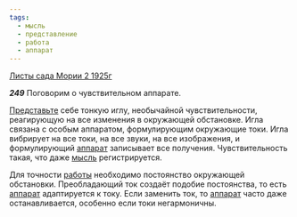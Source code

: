 ```yaml
---
tags:
  - мысль
  - представление
  - работа
  - аппарат
---
```


[Листы сада Мории 2 1925г](https://127.0.0.1:4002/agni/1925)

___249___
Поговорим о чувствительном аппарате.   

[Представьте](../../../tags/#представление) себе тонкую иглу, необычайной чувствительности, реагирующую на все изменения в окружающей обстановке. Игла связана с особым аппаратом, формулирующим окружающие токи. Игла вибрирует на все токи, на все звуки, на все изображения, и формулирующий [аппарат](../../../tags/#аппарат) записывает все получения. Чувствительность такая, что даже [мысль](../../../tags/#мысль) регистрируется.   

Для точности [работы](../../../tags/#работа) необходимо постоянство окружающей обстановки. Преобладающий ток создаёт подобие постоянства, то есть [аппарат](../../../tags/#аппарат) адаптируется к току. Если заменить ток, то [аппарат](../../../tags/#аппарат) часто даже останавливается, особенно если токи негармоничны.   

